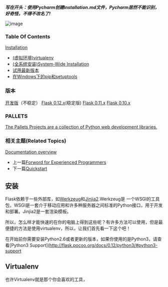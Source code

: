 **_写在开头：使用Pycharm创建installation.md文件，Pycharm居然不能识别，好奇怪，不得不改名了!_**

![image](D:\Python\flask\jianshu\flask.png)
### Table Of Contents
[Installation](http://flask.pocoo.org/docs/0.12/installation/#)
- [(虚拟环境)virtualenv](http://flask.pocoo.org/docs/0.12/installation/#virtualenv)
- [(全系统安装)System-Wide Installation](http://flask.pocoo.org/docs/0.12/installation/#system-wide-installation)
- [试用最新版本](http://flask.pocoo.org/docs/0.12/installation/#living-on-the-edge)
- [在Windows下的pip和setuptools](http://flask.pocoo.org/docs/0.12/installation/#pip-and-setuptools-on-windows)

### 版本
[开发版](http://flask.pocoo.org/docs/dev/installation/)（不稳定）
[Flask 0.12.x](http://flask.pocoo.org/docs/0.12/installation/)(稳定版)
[Flask 0.11.x](http://flask.pocoo.org/docs/0.11/installation/)
[Flask 0.10.x](http://flask.pocoo.org/docs/0.10/installation/)

### PALLETS
[The Pallets Projects are a collection of Python web development libraries.](http://www.palletsproject.com/)

### 相关主题(Related Topics)
[Documentation overview](http://flask.pocoo.org/docs/0.12/)
- 上一篇[Forword for Experienced Programmers](http://flask.pocoo.org/docs/0.12/advanced_foreword/)
- 下一篇[Quickstart](http://flask.pocoo.org/docs/0.12/quickstart/)

## 安装
Flask依赖于一些外部库，如[Werkzeug](http://werkzeug.pocoo.org/)和[Jinjia2](http://jinja.pocoo.org/).Werkzeug是
一个WSGI的工具包，WSGI是一套介于移动应用和许多种服务器之间标准的Python接口，用于开发和部署。Jinjia2是一套渲染模板。

所以，怎么样才能快速的在你的电脑上得到这些呢？有许多方法可以使用，但是最便捷的方法是使用virtualenv，所以，让我们首先看一下这个吧！

在开始前你需要安装Python2.6或者更新的版本，如果你使用的是Python3，请查看[Python3 Support](http://flask.pocoo.org/docs/0.12/python3/#python3-support

## Virtualenv
也许Virtualenv就是那个你会喜欢的工具，